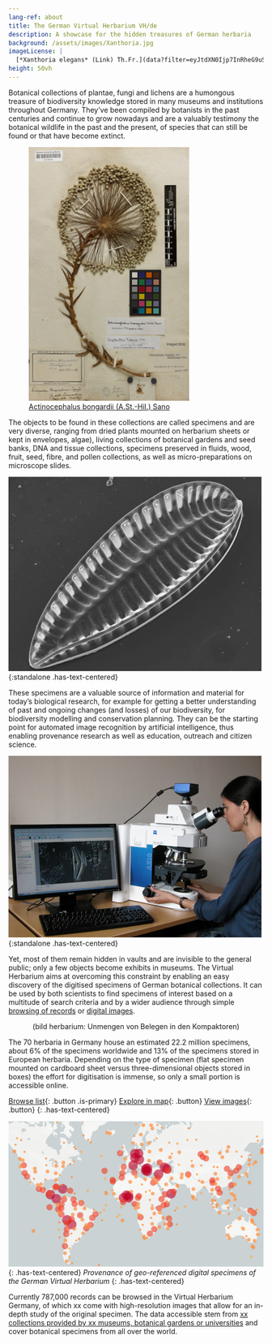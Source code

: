 ```yaml
---
lang-ref: about
title: The German Virtual Herbarium VH/de
description: A showcase for the hidden treasures of German herbaria
background: /assets/images/Xanthoria.jpg
imageLicense: |
  [*Xanthoria elegans* (Link) Th.Fr.](data?filter=eyJtdXN0Ijp7InRheG9uS2V5IjpbMjYwOTk2N119fQ) by [Dr. Robert Lücking](https://www.bgbm.org/en/staff/dr-robert-lucking)
height: 50vh
---
```


Botanical collections of plantae, fungi and lichens are a humongous treasure of biodiversity knowledge stored in many museums and institutions throughout Germany. They’ve been compiled by botanists in the past centuries and continue to grow nowadays and are a valuably testimony the botanical wildlife in the past and the present, of species that can still be found or that have become extinct.

<a href="/data?entity=2981268752&filter=eyJtdXN0Ijp7InRheG9uS2V5IjpbNTI4NzQyNV19fQ&view=TABLE">
	<figure class="has-text-centered">
		<img src="assets/images/Actinocephalus_bongardii.jpg" alt="Image of Actinocephalus bongardii" />
		<figcaption>Actinocephalus bongardii (A.St.-Hil.) Sano</figcaption>
	</figure>
</a>
 
The objects to be found in these collections are called specimens and are very diverse, ranging from dried plants mounted on herbarium sheets or kept in envelopes, algae), living collections of botanical gardens and seed banks, DNA and tissue collections, specimens preserved in fluids, wood, fruit, seed, fibre, and pollen collections, as well as micro-preparations on microscope slides. 

![Iconella splendida Ehrenb., photo by FG Diatomeen](assets/images/Iconella_splendida.jpg){:standalone .has-text-centered}

These specimens are a valuable source of information and material for today’s biological research, for example for getting a better understanding of past and ongoing changes (and losses) of our biodiversity, for biodiversity modelling and conservation planning. They can be the starting point for automated image recognition by artificial intelligence, thus enabling provenance research as well as education, outreach and citizen science.

![Researcher working on a scanning electron microscope, photo by FG Diatomeen](assets/images/Nelida_Abarca.jpg){:standalone .has-text-centered}

Yet, most of them remain hidden in vaults and are invisible to the general public; only a few objects become exhibits in museums. The Virtual Herbarium aims at overcoming this constraint by enabling an easy discovery of the digitised specimens of German botanical collections. It can be used by both scientists to find specimens of interest based on a multitude of search criteria and by a wider audience through simple [browsing of records](/data) or [digital images](/data?view=GALLERY).

<p style="text-align: center">(bild herbarium: Unmengen von Belegen in den Kompaktoren)</p>

The 70 herbaria in Germany house an estimated 22.2 million specimens, about 6% of the specimens worldwide and 13% of the specimens stored in European herbaria. Depending on the type of specimen (flat specimen mounted on cardboard sheet versus three-dimensional objects stored in boxes) the effort for digitisation is immense, so only a small portion is accessible online.

[Browse list](/data?view=TABLE){: .button .is-primary} [Explore in map](/data?view=MAP){: .button} [View images](/data?view=GALLERY){: .button}
{: .has-text-centered}

[![Provenance of geo-referenced digital specimens of the German Virtual Herbarium](/assets/images/map.png)](/data?view=MAP){: .has-text-centered} 
<i>Provenance of geo-referenced digital specimens of the German Virtual Herbarium</i>
{: .has-text-centered}

Currently <span data-ajax-url="https://api.gbif.org/v1/occurrence/search?networkKey=3aee7756-565e-4dc5-b22c-f997fbd7105c&limit=0">787,000</span> records can be browsed in the Virtual Herbarium Germany, of which <span data-ajax-url="https://api.gbif.org/v1/occurrence/search?mediaType=StillImage&networkKey=3aee7756-565e-4dc5-b22c-f997fbd7105c&limit=0">xx</span> come with high-resolution images that allow for an in-depth study of the original specimen. The data accessible stem from [<span data-ajax-url="https://api.gbif.org/v1/network/3aee7756-565e-4dc5-b22c-f997fbd7105c/constituents?limit=0">xx</span> collections provided by <span data-ajax-url="https://api.gbif.org/v1/network/3aee7756-565e-4dc5-b22c-f997fbd7105c/organization?limit=0">xx</span> museums, botanical gardens or universities](/data?view=DATASETS) and cover botanical specimens from all over the world.
